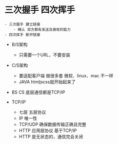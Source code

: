 # 三次握手 四次挥手
    - 三次握手 建立链接
        - 确认 双方都有发送及接收的能力
    - 四次挥手 断开链接

- B/S架构
    - 只需要一个URL，不要安装

- C/S架构 
    - 要适配客户端 做很多套   微软、linux、mac 不一样
    - JAVA    htmljscss就开始起来了

- BS CS 底层通信都是TCP/IP

- TCP/IP
    - 七层 五层协议
    - IP 唯一性
    - TCP/UDP  确保数据传输正确且完整
    - HTTP  应用层协议 基于TCP/IP
    - HTTP 是无状态的，通信完会关闭


